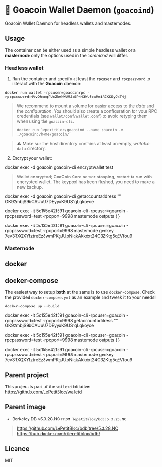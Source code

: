 # :palm_tree: Goacoin Wallet Daemon (`goacoind`)

Goacoin Wallet Daemon for headless wallets and masternodes.

## Usage

The container can be either used as a simple headless wallet or a **masternode** only the options used
in the *command* will differ.

### Headless wallet

1. Run the container and specify at least the `rpcuser` and `rpcpassword` to interact with the **Goacoin** daemon:
```
docker run wallet -rpcuser=goacoinrpc -rpcpassword=4VvDhcoqFUcZbmkWUMJz8P443WLfoaMmiREKSByJaT4j
```

> We recommend to mount a volume for easier access to the *data* and the *configuration*.
> You should also create a configuration for your RPC credentials (see `wallet/conf/wallet.conf`) to avoid retyping them when using the `goacoin-cli`.
> ```
> docker run lepetitbloc/goacoind --name goacoin -v ./goacoin:/home/goacoin/`
> ```

> :warning: Make sur the host directory contains at least an empty, *writable* `data` directory.

2. Encrypt your wallet:

docker exec -d goacoin goacoin-cli encryptwallet test
> Wallet encrypted; GoaCoin Core server stopping, restart to run with encrypted wallet. The keypool has been flushed, you need to make a new backup.

docker exec -d goacoin goacoin-cli getaccountaddress ""
GK92mbjS9bCAUuU7DEyyuK9US1qLqkoyce

docker exec -it 5c155e42f591 goacoin-cli -rpcuser=goacoin -rpcpassword=test -rpcport=9998 masternode outputs
{
}

docker exec -it 5c155e42f591 goacoin-cli -rpcuser=goacoin -rpcpassword=test -rpcport=9998 masternode genkey
7ev3RXQXYfztreEz8wmPKgJUpNiqkAkkdxt24C3ZKtg5qEVfou9


### Masternode

## docker

## docker-compose

The easiest way to setup **both** at the same is to use `docker-compose`.
Check the provided `docker-compose.yml` as an example and tweak it to your needs!

```
docker-compose up --build
```

docker exec -it 5c155e42f591 goacoin-cli -rpcuser=goacoin -rpcpassword=test -rpcport=9998 getaccountaddress ""
GK92mbjS9bCAUuU7DEyyuK9US1qLqkoyce

docker exec -it 5c155e42f591 goacoin-cli -rpcuser=goacoin -rpcpassword=test -rpcport=9998 masternode outputs
{
}

docker exec -it 5c155e42f591 goacoin-cli -rpcuser=goacoin -rpcpassword=test -rpcport=9998 masternode genkey
7ev3RXQXYfztreEz8wmPKgJUpNiqkAkkdxt24C3ZKtg5qEVfou9


## Parent project
This project is part of the `walletd` initiative:
https://github.com/LePetitBloc/walletd

## Parent image
- Berkeley DB v5.3.28.NC
`FROM lepetitbloc/bdb:5.3.28.NC`
> https://github.com/LePetitBloc/bdb/tree/5.3.28.NC
> https://hub.docker.com/r/lepetitbloc/bdb/


## Licence
MIT
